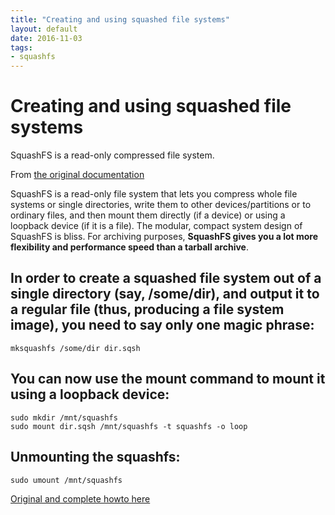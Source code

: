 ```yaml
---
title: "Creating and using squashed file systems"
layout: default
date: 2016-11-03
tags:
- squashfs
---
```


# Creating and using squashed file systems

SquashFS is a read-only compressed file system.

From [the original documentation](http://www.tldp.org/HOWTO/html_single/SquashFS-HOWTO/#whatis)

SquashFS is a read-only file system that lets you compress whole file systems
or single directories, write them to other devices/partitions or to ordinary
files, and then mount them directly (if a device) or using a loopback device
(if it is a file). The modular, compact system design of SquashFS is bliss. For
archiving purposes, **SquashFS gives you a lot more flexibility and performance
speed than a tarball archive**.

## In order to create a squashed file system out of a single directory (say, /some/dir), and output it to a regular file (thus, producing a file system image), you need to say only one magic phrase:

    mksquashfs /some/dir dir.sqsh

## You can now use the mount command to mount it using a loopback device:

    sudo mkdir /mnt/squashfs
    sudo mount dir.sqsh /mnt/squashfs -t squashfs -o loop

## Unmounting the squashfs:

    sudo umount /mnt/squashfs

[Original and complete howto here](http://tldp.org/HOWTO/SquashFS-HOWTO/creatingandusing.html)
